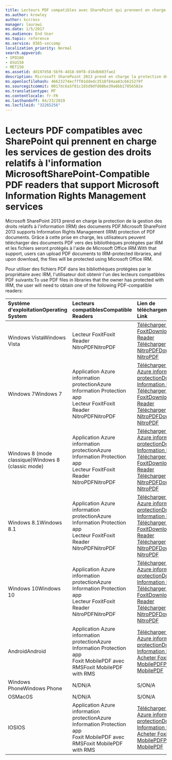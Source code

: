 ```yaml
---
title: Lecteurs PDF compatibles avec SharePoint qui prennent en charge les services de gestion des droits relatifs à l'information Microsoft
ms.author: krowley
author: kccross
manager: laurawi
ms.date: 1/5/2017
ms.audience: End User
ms.topic: reference
ms.service: O365-seccomp
localization_priority: Normal
search.appverid:
- SPO160
- OSU150
- MET150
ms.assetid: dd197d58-5bf6-4d18-b9f8-d16db603fae2
description: Microsoft SharePoint 2013 prend en charge la protection de la gestion des droits relatifs à l'information (IRM) des documents PDF. Grâce à cette prise en charge, les utilisateurs peuvent télécharger des documents PDF vers des bibliothèques protégées par IRM et les fichiers seront protégés à l'aide de Microsoft Office IRM.
ms.openlocfilehash: 46623274ecfff01ddedc3518f84aa83cb615279f
ms.sourcegitcommit: 0017dc6a5f81c165d9dfd88be39a6bb17856582e
ms.translationtype: MT
ms.contentlocale: fr-FR
ms.lasthandoff: 04/23/2019
ms.locfileid: "32265256"
---
```

# <a name="sharepoint-compatible-pdf-readers-that-support-microsoft-information-rights-management-services"></a><span data-ttu-id="b71a6-104">Lecteurs PDF compatibles avec SharePoint qui prennent en charge les services de gestion des droits relatifs à l'information Microsoft</span><span class="sxs-lookup"><span data-stu-id="b71a6-104">SharePoint-Compatible PDF readers that support Microsoft Information Rights Management services</span></span>

<span data-ttu-id="b71a6-105">Microsoft SharePoint 2013 prend en charge la protection de la gestion des droits relatifs à l'information (IRM) des documents PDF.</span><span class="sxs-lookup"><span data-stu-id="b71a6-105">Microsoft SharePoint 2013 supports Information Rights Management (IRM) protection of PDF documents.</span></span> <span data-ttu-id="b71a6-106">Grâce à cette prise en charge, les utilisateurs peuvent télécharger des documents PDF vers des bibliothèques protégées par IRM et les fichiers seront protégés à l'aide de Microsoft Office IRM.</span><span class="sxs-lookup"><span data-stu-id="b71a6-106">With that support, users can upload PDF documents to IRM-protected libraries, and upon download, the files will be protected using Microsoft Office IRM.</span></span>
  
<span data-ttu-id="b71a6-107">Pour utiliser des fichiers PDF dans les bibliothèques protégées par le propriétaire avec IRM, l'utilisateur doit obtenir l'un des lecteurs compatibles PDF suivants:</span><span class="sxs-lookup"><span data-stu-id="b71a6-107">To use PDF files in libraries that the owner has protected with IRM, the user will need to obtain one of the following PDF-compatible readers:</span></span>
  
|<span data-ttu-id="b71a6-108">**Système d'exploitation**</span><span class="sxs-lookup"><span data-stu-id="b71a6-108">**Operating System**</span></span>|<span data-ttu-id="b71a6-109">**Lecteurs compatibles**</span><span class="sxs-lookup"><span data-stu-id="b71a6-109">**Compatible Readers**</span></span>|<span data-ttu-id="b71a6-110">**Lien de téléchargement**</span><span class="sxs-lookup"><span data-stu-id="b71a6-110">**Download Link**</span></span>|
|:-----|:-----|:-----|
|<span data-ttu-id="b71a6-111">Windows Vista</span><span class="sxs-lookup"><span data-stu-id="b71a6-111">Windows Vista</span></span>  <br/> |<span data-ttu-id="b71a6-112">Lecteur Foxit</span><span class="sxs-lookup"><span data-stu-id="b71a6-112">Foxit Reader</span></span>  <br/> <span data-ttu-id="b71a6-113">NitroPDF</span><span class="sxs-lookup"><span data-stu-id="b71a6-113">NitroPDF</span></span>  <br/> |[<span data-ttu-id="b71a6-114">Télécharger le lecteur Foxit</span><span class="sxs-lookup"><span data-stu-id="b71a6-114">Download Foxit Reader</span></span>](https://go.microsoft.com/fwlink/?linkid=253210) <br/> [<span data-ttu-id="b71a6-115">Télécharger NitroPDF</span><span class="sxs-lookup"><span data-stu-id="b71a6-115">Download NitroPDF</span></span>](https://www.gonitro.com/pdf-reader) <br/> |
|<span data-ttu-id="b71a6-116">Windows 7</span><span class="sxs-lookup"><span data-stu-id="b71a6-116">Windows 7</span></span>  <br/> |<span data-ttu-id="b71a6-117">Application Azure information protection</span><span class="sxs-lookup"><span data-stu-id="b71a6-117">Azure Information Protection app</span></span>  <br/> <span data-ttu-id="b71a6-118">Lecteur Foxit</span><span class="sxs-lookup"><span data-stu-id="b71a6-118">Foxit Reader</span></span>  <br/> <span data-ttu-id="b71a6-119">NitroPDF</span><span class="sxs-lookup"><span data-stu-id="b71a6-119">NitroPDF</span></span>  <br/> |[<span data-ttu-id="b71a6-120">Télécharger l'application Azure information protection</span><span class="sxs-lookup"><span data-stu-id="b71a6-120">Download Azure Information Protection app</span></span>](https://go.microsoft.com/fwlink/?linkid=837797) <br/> [<span data-ttu-id="b71a6-121">Télécharger le lecteur Foxit</span><span class="sxs-lookup"><span data-stu-id="b71a6-121">Download Foxit Reader</span></span>](https://go.microsoft.com/fwlink/?linkid=253210) <br/> [<span data-ttu-id="b71a6-122">Télécharger NitroPDF</span><span class="sxs-lookup"><span data-stu-id="b71a6-122">Download NitroPDF</span></span>](https://www.gonitro.com/pdf-reader) <br/> |
|<span data-ttu-id="b71a6-123">Windows 8 (mode classique)</span><span class="sxs-lookup"><span data-stu-id="b71a6-123">Windows 8 (classic mode)</span></span>  <br/> |<span data-ttu-id="b71a6-124">Application Azure information protection</span><span class="sxs-lookup"><span data-stu-id="b71a6-124">Azure Information Protection app</span></span>  <br/> <span data-ttu-id="b71a6-125">Lecteur Foxit</span><span class="sxs-lookup"><span data-stu-id="b71a6-125">Foxit Reader</span></span>  <br/> <span data-ttu-id="b71a6-126">NitroPDF</span><span class="sxs-lookup"><span data-stu-id="b71a6-126">NitroPDF</span></span>  <br/> |[<span data-ttu-id="b71a6-127">Télécharger l'application Azure information protection</span><span class="sxs-lookup"><span data-stu-id="b71a6-127">Download Azure Information Protection app</span></span>](https://go.microsoft.com/fwlink/?linkid=837797) <br/> [<span data-ttu-id="b71a6-128">Télécharger le lecteur Foxit</span><span class="sxs-lookup"><span data-stu-id="b71a6-128">Download Foxit Reader</span></span>](https://go.microsoft.com/fwlink/?linkid=253210) <br/> [<span data-ttu-id="b71a6-129">Télécharger NitroPDF</span><span class="sxs-lookup"><span data-stu-id="b71a6-129">Download NitroPDF</span></span>](https://www.gonitro.com/pdf-reader) <br/> |
|<span data-ttu-id="b71a6-130">Windows 8.1</span><span class="sxs-lookup"><span data-stu-id="b71a6-130">Windows 8.1</span></span>  <br/> |<span data-ttu-id="b71a6-131">Application Azure information protection</span><span class="sxs-lookup"><span data-stu-id="b71a6-131">Azure Information Protection app</span></span>  <br/> <span data-ttu-id="b71a6-132">Lecteur Foxit</span><span class="sxs-lookup"><span data-stu-id="b71a6-132">Foxit Reader</span></span>  <br/> <span data-ttu-id="b71a6-133">NitroPDF</span><span class="sxs-lookup"><span data-stu-id="b71a6-133">NitroPDF</span></span>  <br/> |[<span data-ttu-id="b71a6-134">Télécharger l'application Azure information protection</span><span class="sxs-lookup"><span data-stu-id="b71a6-134">Download Azure Information Protection app</span></span>](https://go.microsoft.com/fwlink/?linkid=837797) <br/> [<span data-ttu-id="b71a6-135">Télécharger le lecteur Foxit</span><span class="sxs-lookup"><span data-stu-id="b71a6-135">Download Foxit Reader</span></span>](https://go.microsoft.com/fwlink/?linkid=253210) <br/> [<span data-ttu-id="b71a6-136">Télécharger NitroPDF</span><span class="sxs-lookup"><span data-stu-id="b71a6-136">Download NitroPDF</span></span>](https://www.gonitro.com/pdf-reader) <br/> |
|<span data-ttu-id="b71a6-137">Windows 10</span><span class="sxs-lookup"><span data-stu-id="b71a6-137">Windows 10</span></span>  <br/> |<span data-ttu-id="b71a6-138">Application Azure information protection</span><span class="sxs-lookup"><span data-stu-id="b71a6-138">Azure Information Protection app</span></span>  <br/> <span data-ttu-id="b71a6-139">Lecteur Foxit</span><span class="sxs-lookup"><span data-stu-id="b71a6-139">Foxit Reader</span></span>  <br/> <span data-ttu-id="b71a6-140">NitroPDF</span><span class="sxs-lookup"><span data-stu-id="b71a6-140">NitroPDF</span></span>  <br/> |[<span data-ttu-id="b71a6-141">Télécharger l'application Azure information protection</span><span class="sxs-lookup"><span data-stu-id="b71a6-141">Download Azure Information Protection app</span></span>](https://go.microsoft.com/fwlink/?linkid=837797) <br/> [<span data-ttu-id="b71a6-142">Télécharger le lecteur Foxit</span><span class="sxs-lookup"><span data-stu-id="b71a6-142">Download Foxit Reader</span></span>](https://go.microsoft.com/fwlink/?linkid=253210) <br/> [<span data-ttu-id="b71a6-143">Télécharger NitroPDF</span><span class="sxs-lookup"><span data-stu-id="b71a6-143">Download NitroPDF</span></span>](https://www.gonitro.com/pdf-reader) <br/> |
|<span data-ttu-id="b71a6-144">Android</span><span class="sxs-lookup"><span data-stu-id="b71a6-144">Android</span></span>  <br/> |<span data-ttu-id="b71a6-145">Application Azure information protection</span><span class="sxs-lookup"><span data-stu-id="b71a6-145">Azure Information Protection app</span></span>  <br/> <span data-ttu-id="b71a6-146">Foxit MobilePDF avec RMS</span><span class="sxs-lookup"><span data-stu-id="b71a6-146">Foxit MobilePDF with RMS</span></span>  <br/> |[<span data-ttu-id="b71a6-147">Télécharger l'application Azure information protection</span><span class="sxs-lookup"><span data-stu-id="b71a6-147">Download Azure Information Protection app</span></span>](https://go.microsoft.com/fwlink/?linkid=836827) <br/> [<span data-ttu-id="b71a6-148">Acheter Foxit MobilePDF</span><span class="sxs-lookup"><span data-stu-id="b71a6-148">Purchase Foxit MobilePDF</span></span>](https://play.google.com/store/apps/details?id=com.foxit.mobile.pdf.rms) <br/> |
|<span data-ttu-id="b71a6-149">Windows Phone</span><span class="sxs-lookup"><span data-stu-id="b71a6-149">Windows Phone</span></span>  <br/> |<span data-ttu-id="b71a6-150">N/D</span><span class="sxs-lookup"><span data-stu-id="b71a6-150">N/A</span></span>  <br/> |<span data-ttu-id="b71a6-151">S/O</span><span class="sxs-lookup"><span data-stu-id="b71a6-151">N/A</span></span>  <br/> |
|<span data-ttu-id="b71a6-152">OS</span><span class="sxs-lookup"><span data-stu-id="b71a6-152">MacOS</span></span>  <br/> |<span data-ttu-id="b71a6-153">N/D</span><span class="sxs-lookup"><span data-stu-id="b71a6-153">N/A</span></span>  <br/> |<span data-ttu-id="b71a6-154">S/O</span><span class="sxs-lookup"><span data-stu-id="b71a6-154">N/A</span></span>  <br/> |
|<span data-ttu-id="b71a6-155">IOS</span><span class="sxs-lookup"><span data-stu-id="b71a6-155">IOS</span></span>  <br/> |<span data-ttu-id="b71a6-156">Application Azure information protection</span><span class="sxs-lookup"><span data-stu-id="b71a6-156">Azure Information Protection app</span></span>  <br/> <span data-ttu-id="b71a6-157">Foxit MobilePDF avec RMS</span><span class="sxs-lookup"><span data-stu-id="b71a6-157">Foxit MobilePDF with RMS</span></span>  <br/> |[<span data-ttu-id="b71a6-158">Télécharger l'application Azure information protection</span><span class="sxs-lookup"><span data-stu-id="b71a6-158">Download Azure Information Protection app</span></span>](https://go.microsoft.com/fwlink/?linkid=836828) <br/> [<span data-ttu-id="b71a6-159">Acheter Foxit MobilePDF</span><span class="sxs-lookup"><span data-stu-id="b71a6-159">Purchase Foxit MobilePDF</span></span>](https://play.google.com/store/apps/details?id=com.foxit.mobile.pdf.rms) <br/> |
   

